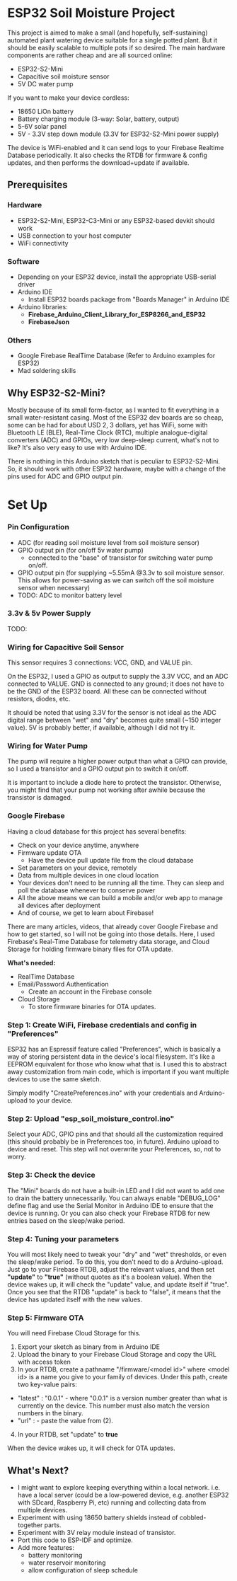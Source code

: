 # ESP32 Soil Moisture Project
This project is aimed to make a small (and hopefully, self-sustaining) automated plant watering device suitable for a single potted plant. But it should be easily scalable to multiple pots if so desired.
The main hardware components are rather cheap and are all sourced online:
  - ESP32-S2-Mini
  - Capacitive soil moisture sensor
  - 5V DC water pump

If you want to make your device cordless:
  - 18650 LiOn battery
  - Battery charging module (3-way: Solar, battery, output)
  - 5-6V solar panel
  - 5V - 3.3V step down module (3.3V for ESP32-S2-Mini power supply)

The device is WiFi-enabled and it can send logs to your Firebase Realtime Database periodically. It also checks the RTDB for firmware & config updates, and then performs the download+update if available.

## Prerequisites
### Hardware
- ESP32-S2-Mini, ESP32-C3-Mini or any ESP32-based devkit should work
- USB connection to your host computer
- WiFi connectivity

### Software
- Depending on your ESP32 device, install the appropriate USB-serial driver
- Arduino IDE
  - Install ESP32 boards package from "Boards Manager" in Arduino IDE
- Arduino libraries:
  - **Firebase_Arduino_Client_Library_for_ESP8266_and_ESP32**
  - **FirebaseJson**
  
### Others
- Google Firebase RealTime Database (Refer to Arduino examples for ESP32)
- Mad soldering skills

## Why ESP32-S2-Mini?
Mostly because of its small form-factor, as I wanted to fit everything in a small water-resistant casing. Most of the ESP32 dev boards are so cheap, some can be had for about USD 2, 3 dollars, yet has WiFi, some with Bluetooth LE (BLE), Real-Time Clock (RTC), multiple analogue-digital converters (ADC) and GPIOs, very low deep-sleep current, what's not to like?
It's also very easy to use with Arduino IDE.

There is nothing in this Arduino sketch that is peculiar to ESP32-S2-Mini. So, it should work with other ESP32 hardware, maybe with a change of the pins used for ADC and GPIO output pin.

# Set Up
### Pin Configuration
- ADC (for reading soil moisture level from soil moisture sensor)
- GPIO output pin (for on/off 5v water pump)
  - connected to the "base" of transistor for switching water pump on/off.
- GPIO output pin (for supplying ~5.55mA @3.3v to soil moisture sensor. This allows for power-saving as we can switch off the soil moisture sensor when necessary)
- TODO: ADC to monitor battery level

### 3.3v & 5v Power Supply
TODO:

### Wiring for Capacitive Soil Sensor
This sensor requires 3 connections: VCC, GND, and VALUE pin.

On the ESP32, I used a GPIO as output to supply the 3.3V VCC, and an ADC connected to VALUE. GND is connected to any ground; it does not have to be the GND of the ESP32 board. All these can be connected without resistors, diodes, etc.

It should be noted that using 3.3V for the sensor is not ideal as the ADC digital range between "wet" and "dry" becomes quite small (~150 integer value). 5V is probably better, if available, although I did not try it.

### Wiring for Water Pump
The pump will require a higher power output than what a GPIO can provide, so I used a transistor and a GPIO output pin to switch it on/off.

It is important to include a diode here to protect the transistor. Otherwise, you might find that your pump not working after awhile because the transistor is damaged.

### Google Firebase
Having a cloud database for this project has several benefits:
- Check on your device anytime, anywhere
- Firmware update OTA
  - Have the device pull update file from the cloud database
- Set parameters on your device, remotely
- Data from multiple devices in one cloud location
- Your devices don't need to be running all the time. They can sleep and poll the database whenever to conserve power
- All the above means we can build a mobile and/or web app to manage all devices after deployment
- And of course, we get to learn about Firebase!

There are many articles, videos, that already cover Google Firebase and how to get started, so I will not be going into those details.
Here, I used Firebase's Real-Time Database for telemetry data storage, and Cloud Storage for holding firmware binary files for OTA update.

**What's needed:**
- RealTime Database
- Email/Password Authentication
  - Create an account in the Firebase console
- Cloud Storage
  - To store firmware binaries for OTA updates.
  
### Step 1: Create WiFi, Firebase credentials and config in "Preferences"
ESP32 has an Espressif feature called "Preferences", which is basically a way of storing persistent data in the device's local filesystem. It's like a EEPROM equivalent for those who know what that is. I used this to abstract away customization from main code, which is important if you want multiple devices to use the same sketch.

Simply modify "CreatePreferences.ino" with your credentials and Arduino-upload to your device.

### Step 2: Upload "esp_soil_moisture_control.ino"
Select your ADC, GPIO pins and that should all the customization required (this should probably be in Preferences too, in future). Arduino upload to device and reset. This step will not overwrite your Preferences, so, not to worry.

### Step 3: Check the device
The "Mini" boards do not have a built-in LED and I did not want to add one to drain the battery unnecessarily. You can always enable "DEBUG_LOG" define flag and use the Serial Monitor in Arduino IDE to ensure that the device is running. Or you can also check your Firebase RTDB for new entries based on the sleep/wake period.

### Step 4: Tuning your parameters
You will most likely need to tweak your "dry" and "wet" thresholds, or even the sleep/wake period. To do this, you don't need to do a Arduino-upload. Just go to your Firebase RTDB, adjust the relevant values, and then set **"update"** to **"true"** (without quotes as it's a boolean value). When the device wakes up, it will check the "update" value, and update itself if "true". Once you see that the RTDB "update" is back to "false", it means that the device has updated itself with the new values.

### Step 5: Firmware OTA
You will need Firebase Cloud Storage for this.

1. Export your sketch as binary from in Arduino IDE
2. Upload the binary to your Firebase Cloud Storage and copy the URL with access token
3. In your RTDB, create a pathname "/firmware/\<model id\>" where \<model id\> is a name you give to your family of devices. Under this path, create two key-value pairs:
  - "latest" : "0.0.1"  - where "0.0.1" is a version number greater than what is currently on the device. This number must also match the version numbers in the binary.
  - "url" : <url with access token>   - paste the value from (2).
4. In your RTDB, set "update" to **true**

When the device wakes up, it will check for OTA updates.

## What's Next?
- I might want to explore keeping everything within a local network. i.e. have a local server (could be a low-powered device, e.g. another ESP32 with SDcard, Raspberry Pi, etc) running and collecting data from multiple devices. 
- Experiment with using 18650 battery shields instead of cobbled-together parts.
- Experiment with 3V relay module instead of transistor.
- Port this code to ESP-IDF and optimize.
- Add more features:
  - battery monitoring
  - water reservoir monitoring
  - allow configuration of sleep schedule
